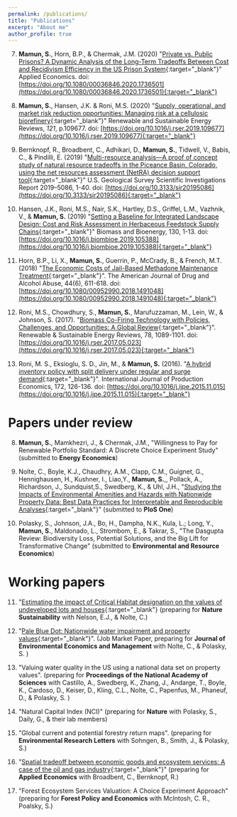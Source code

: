 ```yaml
---
permalink: /publications/
title: "Publications"
excerpt: "About me"
author_profile: true
---
```

7.  **Mamun, S.**, Horn, B.P., & Chermak, J.M. (2020) "[Private vs. Public Prisons? A Dynamic Analysis of the Long-Term Tradeoffs Between Cost and Recidivism Efficiency in the US Prison System]( https://doi.org/10.1080/00036846.2020.1736501){:target="_blank"}" Applied Economics. doi: [https://doi.org/10.1080/00036846.2020.1736501](https://doi.org/10.1080/00036846.2020.1736501){:target="_blank"}
    
6.  **Mamun, S.**, Hansen, J.K. & Roni, M.S. (2020) "[Supply, operational, and market risk reduction opportunities: Managing risk at a cellulosic biorefinery](https://doi.org/10.1016/j.rser.2019.109677){:target="_blank"}" Renewable and Sustainable Energy Reviews, _121_, p.109677. doi: [https://doi.org/10.1016/j.rser.2019.109677](https://doi.org/10.1016/j.rser.2019.109677){:target="_blank"}
    
5.  Bernknopf, R., Broadbent, C., Adhikari, D., **Mamun, S.**, Tidwell, V., Babis, C., & Pindilli, E. (2019) "[Multi-resource analysis—A proof of concept study of natural resource tradeoffs in the Piceance Basin, Colorado, using the net resources assessment (NetRA) decision support tool]( https://doi.org/10.3133/sir20195086){:target="_blank"}" U.S. Geological Survey Scientific Investigations Report 2019–5086, 1-40. doi: [https://doi.org/10.3133/sir20195086](https://doi.org/10.3133/sir20195086){:target="_blank"}
    
4.  Hansen, J.K., Roni, M.S., Nair, S.K., Hartley, D.S., Griffel, L.M., Vazhnik, V., & **Mamun, S.** (2019) "[Setting a Baseline for Integrated Landscape Design: Cost and Risk Assessment in Herbaceous Feedstock Supply Chains](https://doi.org/10.1016/j.biombioe.2019.105388){:target="_blank"}" Biomass and Bioenergy, 130, 1-13. doi: [https://doi.org/10.1016/j.biombioe.2019.105388](https://doi.org/10.1016/j.biombioe.2019.105388){:target="_blank"}
    
3.  Horn, B.P., Li, X., **Mamun, S.**, Guerrin, P., McCrady, B., & French, M.T. (2018) "[The Economic Costs of Jail-Based Methadone Maintenance Treatment](https://doi.org/10.1080/00952990.2018.1491048){:target="_blank"}". The American Journal of Drug and Alcohol Abuse, 44(6), 611-618. doi: [https://doi.org/10.1080/00952990.2018.1491048](https://doi.org/10.1080/00952990.2018.1491048){:target="_blank"}
    
2.  Roni, M.S., Chowdhury, S., **Mamun, S.**, Marufuzzaman, M., Lein, W., & Johnson, S. (2017). "[Biomass Co-Firing Technology with Policies, Challenges, and Opportunities: A Global Review](https://doi.org/10.1016/j.rser.2017.05.023){:target="_blank"}". Renewable & Sustainable Energy Reviews, 78, 1089-1101. doi: [https://doi.org/10.1016/j.rser.2017.05.023](https://doi.org/10.1016/j.rser.2017.05.023){:target="_blank"}
    
1.  Roni, M. S., Eksioglu, S. D., Jin, M., & **Mamun, S.** (2016). "[A hybrid inventory policy with split delivery under regular and surge demand](https://doi.org/10.1016/j.ijpe.2015.11.015){:target="_blank"}". International Journal of Production Economics, 172, 126-136. doi: [https://doi.org/10.1016/j.ijpe.2015.11.015](https://doi.org/10.1016/j.ijpe.2015.11.015){:target="_blank"}

Papers under review
======
8. **Mamun, S.**, Mamkhezri, J., & Chermak, J.M., "Willingness to Pay for Renewable Portfolio Standard: A Discrete Choice Experiment Study" (submitted to **Energy Economics**)

9. Nolte, C., Boyle, K.J., Chaudhry, A.M., Clapp, C.M., Guignet, G., Hennighausen, H., Kushner, I., Liao,Y., **Mamun, S.**,, Pollack, A., Richardson, J., Sundquist,S., Swedberg, K., & Uhl, J.H., "[Studying the Impacts of Environmental Amenities and Hazards with Nationwide Property Data: Best Data Practices for Interpretable and Reproducible Analyses](https://papers.ssrn.com/sol3/papers.cfm?abstract_id=3900806){:target="_blank"}" (submitted to **PloS One**)

10. Polasky, S., Johnson, J.A., Bo, H., Dampha, N.K., Kula, L.; Long, Y., **Mamun, S.**, Maldonado, L., Strombom, E., & Takrar, S., "The Dasgupta Review: Biodiversity Loss, Potential Solutions, and the Big Lift for Transformative Change" (submitted to **Environmental and Resource Economics**)

Working papers
======
11. "[Estimating the impact of Critical Habitat designation on the values of undeveloped lots and houses](https://digitalcommons.bowdoin.edu/cgi/viewcontent.cgi?article=1017&context=econpapers){:target="_blank"} (preparing for **Nature Sustainability** with Nelson, E.J., & Nolte, C.)

12. "[Pale Blue Dot: Nationwide water impairment and property values](https://drive.google.com/file/d/11NPXzSBrv3nQDShWxjn6lhLSDAEXhTit){:target="_blank"}". (Job Market Paper, preparing for **Journal of Environmental Economics and Management** with Nolte, C., & Polasky, S. )

13. "Valuing water quality in the US using a national data set on property values". (preparing for **Proceedings of the National Academy of Sciences** with Castillo, A., Swedberg, K., Zhang, J., Andarge, T., Boyle, K., Cardoso, D., Keiser, D., Kling, C.L., Nolte, C., Papenfus, M., Phaneuf, D., & Polasky, S. )

14. "Natural Capital Index (NCI)" (preparing for **Nature** with Polasky, S., Daily, G., & their lab members)

15. "Global current and potential forestry return maps". (preparing for **Environmental Research Letters** with Sohngen, B., Smith, J., & Polasky, S.)

16. "[Spatial tradeoff between economic goods and ecosystem services: A case of the oil and gas industry](https://pages.uoregon.edu/cameron/AERE-WEAI-2021/p_Broadbent.pdf){:target="_blank"}" (preparing for **Applied Economics** with Broadbent, C., Bernknopf, R.)

17. "Forest Ecosystem Services Valuation: A Choice Experiment Approach" (preparing for **Forest Policy and Economics** with McIntosh, C. R., Poalsky, S.)
